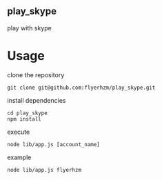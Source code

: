 play_skype
----------

play with skype

Usage
=====

clone the repository

    git clone git@github.com:flyerhzm/play_skype.git

install dependencies

    cd play_skype
    npm install

execute

    node lib/app.js [account_name]

example

    node lib/app.js flyerhzm
